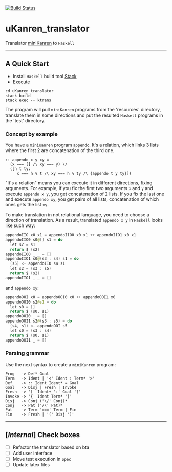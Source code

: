 [![Build Status](https://travis-ci.org/Pluralia/uKanren_translator.svg?branch=master)](https://travis-ci.org/Pluralia/uKanren_translator)

# uKanren_translator

Translator [miniKanren](http://minikanren.org/) to `Haskell`

-------

## A Quick Start

- Install `Haskell` build tool [Stack](https://docs.haskellstack.org/en/stable/README/#quick-start-guide)
- Execute 
```
cd uKanren_translator
stack build
stack exec -- ktrans
```

The program will pull `miniKanren` programs from the 'resources' directory, 
translate them in some directions and put the resulted `Haskell` programs in the 
'test' directory.

### Concept by example

You have a `miniKanren` program `appendo`.
It's a relation, which links 3 lists where the first 2 are concatenation of the
third one.
```
:: appendo x y xy =
  (x === [] /\ xy === y) \/
  ([h t ty:
     x === h % t /\ xy === h % ty /\ {appendo t y ty}])
```
"It's a relation" means you can execute it in different directions, fixing arguments.
For example, if you fix the first two arguments `x` and `y` and execute 
`appendo x y`, you get concatenation of 2 lists.
If you fix the last one and execute `appendo xy`, you get pairs of all lists,
concatenation of which ones gets the list `xy`.

To make translation in not relational language, you need to choose
a direction of translation.
As a result, translated `appendo x y` in `Haskell` looks like such way:
```java
appendoIIO x0 x1 = appendoIIO0 x0 x1 ++ appendoIIO1 x0 x1
appendoIIO0 s0@[] s1 = do
  let s2 = s1
  return $ (s2)
appendoIIO0 _ _ = []
appendoIIO1 s0@(s3 : s4) s1 = do
  (s5) <- appendoIIO s4 s1
  let s2 = (s3 : s5)
  return $ (s2)
appendoIIO1 _ _ = []
```
and `appendo xy`:
```java
appendoOOI x0 = appendoOOI0 x0 ++ appendoOOI1 x0
appendoOOI0 s2@s1 = do
  let s0 = []
  return $ (s0, s1)
appendoOOI0 _ = []
appendoOOI1 s2@(s3 : s5) = do
  (s4, s1) <- appendoOOI s5
  let s0 = (s3 : s4)
  return $ (s0, s1)
appendoOOI1 _ = []
```

### Parsing grammar

Use the next syntax to create a `miniKanren` program:

```
Prog   -> Def* Goal
Term   -> Ident | '<' Ident : Term* '>'
Def    -> :: Ident Ident* = Goal
Goal   -> Disj | Fresh | Invoke
Fresh  -> '[' Ident+ ':' Goal ']'
Invoke -> '{' Ident Term* '}'
Disj   -> Conj ('\/' Conj)*
Conj   -> Pat ('/\' Pat)*
Pat    -> Term '===' Term | Fin
Fin    -> Fresh | '(' Disj ')'
```

---

## [*Internal*] Check boxes
- [ ] Refactor the translator based on bta
- [ ] Add user interface
- [ ] Move test execution in `Spec`
- [ ] Update latex files
